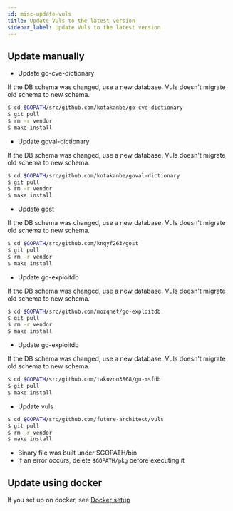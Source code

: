 ```yaml
---
id: misc-update-vuls
title: Update Vuls to the latest version
sidebar_label: Update Vuls to the latest version
---
```


## Update manually

- Update go-cve-dictionary  

If the DB schema was changed, use a new database.
Vuls doesn't migrate old schema to new schema.

```bash
$ cd $GOPATH/src/github.com/kotakanbe/go-cve-dictionary
$ git pull
$ rm -r vendor
$ make install
```

- Update goval-dictionary  

If the DB schema was changed, use a new database.
Vuls doesn't migrate old schema to new schema.

```bash
$ cd $GOPATH/src/github.com/kotakanbe/goval-dictionary
$ git pull
$ rm -r vendor
$ make install
```

- Update gost

If the DB schema was changed, use a new database.
Vuls doesn't migrate old schema to new schema.

```bash
$ cd $GOPATH/src/github.com/knqyf263/gost
$ git pull
$ rm -r vendor
$ make install
```

- Update go-exploitdb

If the DB schema was changed, use a new database.
Vuls doesn't migrate old schema to new schema.

```bash
$ cd $GOPATH/src/github.com/mozqnet/go-exploitdb
$ git pull
$ rm -r vendor
$ make install
```

- Update go-exploitdb

If the DB schema was changed, use a new database.
Vuls doesn't migrate old schema to new schema.

```bash
$ cd $GOPATH/src/github.com/takuzoo3868/go-msfdb
$ git pull
$ make install
```

- Update vuls

```bash
$ cd $GOPATH/src/github.com/future-architect/vuls
$ git pull
$ rm -r vendor
$ make install
```

- Binary file was built under $GOPATH/bin
- If an error occurs, delete `$GOPATH/pkg` before executing it

## Update using docker

If you set up on docker, see [Docker setup](install-with-docker.md)
